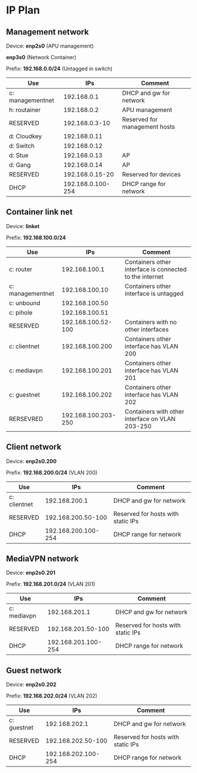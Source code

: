 # IP Plan

## Management network

Device: **enp2s0** (APU management)

**enp3s0** (Network Container)

Prefix: **192.168.0.0/24** (Untagged in switch)

| Use | IPs | Comment |
| - | - | - |
| c: managementnet | 192.168.0.1 | DHCP and gw for network |
| h: routainer | 192.168.0.2 | APU management |
| RESERVED | 192.168.0.3-10 | Reserved for management hosts |
| d: Cloudkey | 192.168.0.11 | |
| d: Switch | 192.168.0.12 | |
| d: Stue | 192.168.0.13 | AP |
| d: Gang | 192.168.0.14 | AP |
| RESERVED | 192.168.0.15-20 | Reserved for devices |
| DHCP | 192.168.0.100-254 | DHCP range for network |

## Container link net

Device: **linket**

Prefix: **192.168.100.0/24**

| Use | IPs | Comment |
| - | - | - |
| c: router | 192.168.100.1 | Containers other interface is connected to the internet |
| c: managementnet | 192.168.100.10 | Containers other interface is untagged |
| c: unbound | 192.168.100.50 | |
| c: pihole | 192.168.100.51 | |
| RESERVED | 192.168.100.52-100 | Containers with no other interfaces |
| c: clientnet | 192.168.100.200 | Containers other interface has VLAN 200 |
| c: mediavpn | 192.168.100.201 | Containers other interface has VLAN 201 |
| c: guestnet | 192.168.100.202 | Containers other interface has VLAN 202 |
| RERSEVRED | 192.168.100.203-250 | Containers with other interface on VLAN 203-250 |

## Client network

Device: **enp2s0.200**

Prefix: **192.168.200.0/24** (VLAN 200)

| Use | IPs | Comment |
| - | - | - |
| c: clientnet | 192.168.200.1 | DHCP and gw for network |
| RESERVED | 192.168.200.50-100 | Reserved for hosts with static IPs |
| DHCP | 192.168.200.100-254 | DHCP range for network |

## MediaVPN network

Device: **enp2s0.201**

Prefix: **192.168.201.0/24** (VLAN 201)

| Use | IPs | Comment |
| - | - | - |
| c: mediavpn | 192.168.201.1 | DHCP and gw for network |
| RESERVED | 192.168.201.50-100 | Reserved for hosts with static IPs |
| DHCP | 192.168.201.100-254 | DHCP range for network |

## Guest network

Device: **enp2s0.202**

Prefix: **192.168.202.0/24** (VLAN 202)

| Use | IPs | Comment |
| - | - | - |
| c: guestnet | 192.168.202.1 | DHCP and gw for network |
| RESERVED | 192.168.202.50-100 | Reserved for hosts with static IPs |
| DHCP | 192.168.202.100-254 | DHCP range for network |

